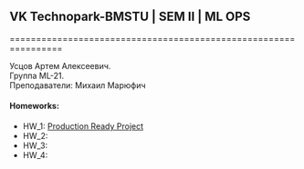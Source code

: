 ## VK Technopark-BMSTU | SEM II | ML OPS

================================================================ 
  
Усцов Артем Алексеевич.  
Группа ML-21.  
Преподаватели: Михаил Марюфич  

#### Homeworks:
- HW_1: [Production Ready Project](https://github.com/made-mlops-2022/artem_ustsov/blob/main/hw_descriptions/HW_1.md])
- HW_2:
- HW_3:
- HW_4:
